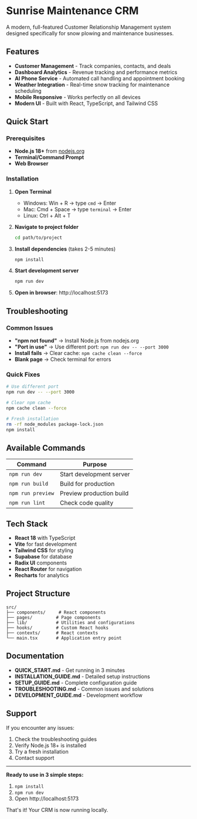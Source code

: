 # Sunrise Maintenance CRM

A modern, full-featured Customer Relationship Management system designed specifically for snow plowing and maintenance businesses.

## Features

- **Customer Management** - Track companies, contacts, and deals
- **Dashboard Analytics** - Revenue tracking and performance metrics
- **AI Phone Service** - Automated call handling and appointment booking
- **Weather Integration** - Real-time snow tracking for maintenance scheduling
- **Mobile Responsive** - Works perfectly on all devices
- **Modern UI** - Built with React, TypeScript, and Tailwind CSS

## Quick Start

### Prerequisites
- **Node.js 18+** from [nodejs.org](https://nodejs.org)
- **Terminal/Command Prompt**
- **Web Browser**

### Installation

1. **Open Terminal**
   - Windows: Win + R → type `cmd` → Enter
   - Mac: Cmd + Space → type `terminal` → Enter
   - Linux: Ctrl + Alt + T

2. **Navigate to project folder**
   ```bash
   cd path/to/project
   ```

3. **Install dependencies** (takes 2-5 minutes)
   ```bash
   npm install
   ```

4. **Start development server**
   ```bash
   npm run dev
   ```

5. **Open in browser**: http://localhost:5173

## Troubleshooting

### Common Issues
- **"npm not found"** → Install Node.js from nodejs.org
- **"Port in use"** → Use different port: `npm run dev -- --port 3000`
- **Install fails** → Clear cache: `npm cache clean --force`
- **Blank page** → Check terminal for errors

### Quick Fixes
```bash
# Use different port
npm run dev -- --port 3000

# Clear npm cache
npm cache clean --force

# Fresh installation
rm -rf node_modules package-lock.json
npm install
```

## Available Commands

| Command | Purpose |
|---------|--------|
| `npm run dev` | Start development server |
| `npm run build` | Build for production |
| `npm run preview` | Preview production build |
| `npm run lint` | Check code quality |

## Tech Stack

- **React 18** with TypeScript
- **Vite** for fast development
- **Tailwind CSS** for styling
- **Supabase** for database
- **Radix UI** components
- **React Router** for navigation
- **Recharts** for analytics

## Project Structure

```
src/
├── components/     # React components
├── pages/         # Page components
├── lib/           # Utilities and configurations
├── hooks/         # Custom React hooks
├── contexts/      # React contexts
└── main.tsx       # Application entry point
```

## Documentation

- **QUICK_START.md** - Get running in 3 minutes
- **INSTALLATION_GUIDE.md** - Detailed setup instructions
- **SETUP_GUIDE.md** - Complete configuration guide
- **TROUBLESHOOTING.md** - Common issues and solutions
- **DEVELOPMENT_GUIDE.md** - Development workflow

## Support

If you encounter any issues:
1. Check the troubleshooting guides
2. Verify Node.js 18+ is installed
3. Try a fresh installation
4. Contact support

---

**Ready to use in 3 simple steps:**
1. `npm install`
2. `npm run dev`
3. Open http://localhost:5173

That's it! Your CRM is now running locally.